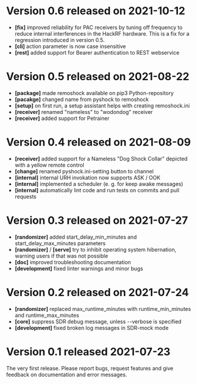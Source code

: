 # Version 0.6 released on 2021-10-12

- **[fix]**      improved reliability for PAC receivers by tuning off frequency to reduce
                 internal interferences in the HackRF hardware. 
                 This is a fix for a regression introduced in version 0.5.
- **[cli]**      action parameter is now case insensitive
- **[rest]**     added support for Bearer authentication to REST webservice
            

# Version 0.5 released on 2021-08-22
- **[package]**  made remoshock available on pip3 Python-repository
- **[pacakge]**  changed name from pyshock to remoshock
- **[setup]**    on first run, a setup assistant helps with creating remoshock.ini
- **[receiver]** renamed "nameless" to "wodondog" receiver
- **[receiver]** added support for Petrainer


# Version 0.4 released on 2021-08-09

- **[receiver]** added support for a Nameless "Dog Shock Collar" depicted with a yellow remote control
- **[change]**   renamed pyshock.ini-setting button to channel
- **[internal]** internal URH invokation now supports ASK / OOK
- **[internal]** implemented a scheduler (e. g. for keep awake messages)
- **[internal]** automatically lint code and run tests on commits and pull requests


# Version 0.3 released on 2021-07-27

- **[randomizer]**   added start_delay_min_minutes and start_delay_max_minutes parameters
- **[randomizer]** / **[serve]** try to inhibit operating system hibernation, warning users if that was not possible
- **[doc]**         improved troubleshooting documentation
- **[development]** fixed linter warnings and minor bugs


# Version 0.2 released on 2021-07-24

- **[randomizer]**  replaced max_runtime_minutes with runtime_min_minutes and runtime_max_minutes
- **[core]**        suppress SDR debug message, unless --verbose is specified
- **[development]** fixed broken log messages in SDR-mock mode


# Version 0.1 released 2021-07-23

The very first release. Please report bugs, request features and give feedback on documentation and error messages.
